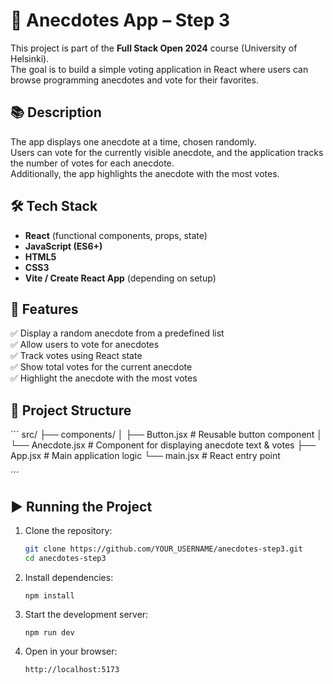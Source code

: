# 📝 Anecdotes App – Step 3

This project is part of the **Full Stack Open 2024** course (University of Helsinki).  
The goal is to build a simple voting application in React where users can browse programming anecdotes and vote for their favorites.

## 📚 Description

The app displays one anecdote at a time, chosen randomly.  
Users can vote for the currently visible anecdote, and the application tracks the number of votes for each anecdote.  
Additionally, the app highlights the anecdote with the most votes.

## 🛠️ Tech Stack

- **React** (functional components, props, state)
- **JavaScript (ES6+)**
- **HTML5**
- **CSS3**
- **Vite / Create React App** (depending on setup)

## 🚀 Features

✅ Display a random anecdote from a predefined list  
✅ Allow users to vote for anecdotes  
✅ Track votes using React state  
✅ Show total votes for the current anecdote  
✅ Highlight the anecdote with the most votes

## 📂 Project Structure

´´´
src/
├── components/
│ ├── Button.jsx # Reusable button component
│ └── Anecdote.jsx # Component for displaying anecdote text & votes
├── App.jsx # Main application logic
└── main.jsx # React entry point

´´´

## ▶️ Running the Project

1. Clone the repository:

   ```bash
   git clone https://github.com/YOUR_USERNAME/anecdotes-step3.git
   cd anecdotes-step3
   ```

2. Install dependencies:
   ```
   npm install
   ```
3. Start the development server:
   ```
   npm run dev
   ```
4. Open in your browser:
   ```
   http://localhost:5173
   ```
